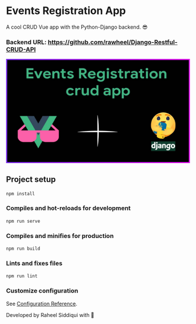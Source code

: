 # Events Registration App
A cool CRUD Vue app with the Python-Django backend. 😎
### Backend URL: https://github.com/rawheel/Django-Restful-CRUD-API

<img src="https://github.com/rawheel/Event-Registration-App/blob/api-int/src/assets/cover.jpg" alt="MyUnfollowers-main">

## Project setup
```
npm install
```

### Compiles and hot-reloads for development
```
npm run serve
```

### Compiles and minifies for production
```
npm run build
```

### Lints and fixes files
```
npm run lint
```

### Customize configuration
See [Configuration Reference](https://cli.vuejs.org/config/).

Developed by Raheel Siddiqui with 💚
